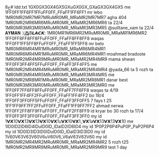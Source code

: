 ج8# Idd.txt
1GX0GX3GX4GX5GXuGX0GX_GXaGX3GX4GX5 me
1FF0FF1FF6FF1FFuFF0FF_FFaFF1FF6FF1 mr lebo
1MR0MR2MR7MR7MRuMR0MR_MRaMR2MR7MR7  agha 404
1MR0MR2MR6MR6MRuMR0MR_MRaMR2MR6MR6    ta 22/4
1MR0MR3MR3MR5MRuMR0MR_MRaMR3MR3MR5  @sulltane_xam  ta 22/4
𝐀𝐘𝐌𝐀𝐍 🇮🇶⃤B𝙇𝘼𝘾𝙆:
1MR0MR1MR6MR2MRuMR0MR_MRaMR1MR6MR2
1FF0FF8FF8FF8FFuFF0FF_FFaFF8FF8FF8 waqas
1FF0FF1FF5FF8FFuFF0FF_FFaFF1FF5FF8 mr belo
1MR0MR6MR4MR1MRuMR0MR_MRaMR6MR4MR1
1MR0MR6MR4MR1MRuMR0MR_MRaMR6MR4MR1  moahmad bradoste
1MR0MR2MR4MR9MRuMR0MR_MRaMR2MR4MR9 mama shwan
1FF0FF3FF4FF5FFuFF0FF_FFaFF3FF4FF5 me
1MR0MR2MR4MR4MRuMR0MR_MRaMR2MR4MR4  @yada_66 ta 5 rozh ta 
1MR0MR3MR4MR5MRuMR0MR_MRaMR3MR4MR5 me
1MR0MR2MR8MR1MRuMR0MR_MRaMR2MR8MR1 danar best
1MR0MR3MR3MR0MRuMR0MR_MRaMR3MR3MR0  me
1FF0FF7FF6FF8FFuFF0FF_FFaFF7FF6FF8 waqas ta 4/19
1FF0FF1FF4FF2FFuFF0FF_FFaFF1FF4FF2 bo 18/4
1FF0FF3FF0FF5FFuFF0FF_FFaFF3FF0FF5 7 fays t 25
1FF1FF9FF7FF2FFuFF0FF_FFaFF1FF9FF7FF2  ahmad nerwa
1FF0FF2FF8FF9FFuFF0FF_FFaFF2FF8FF9 id kryar bo 30 rozh ta 17/4
1FF0FF3FF3FF0FFuFF0FF_FFaFF3FF3FF0 my id
1𝗩𝗫10𝗩𝗫13𝗩𝗫13𝗩𝗫10𝗩𝗫1u𝗩𝗫10𝗩𝗫1_𝗩𝗫1a𝗩𝗫13𝗩𝗫13𝗩𝗫10  me
1ID0ID2ID6ID4IDuID0ID_IDaID2ID6ID4 my id
1P0P2P6P4PuP0P_PaP2P6P4 my id
1ID0ID3ID3ID0IDuID0ID_IDaID3ID3ID0  my id
1V60V63V63V60V6uV60V6_V6aV63V63V60 my id
1MR0MR2MR4MR2MRuMR0MR_MRaMR2MR4MR2 5 rozh t25
1MR0MR2MR9MR9MRuMR0MR_MRaMR2MR9MR9 test 1 day
